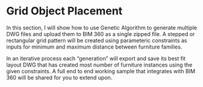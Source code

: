 # Grid Object Placement

In this section, I will show how to use Genetic Algorithm to generate multiple DWG files and upload them to BIM 360 as a single zipped file. A stepped or rectangular grid pattern will be created using parameteric constraints as inputs for minimum and maximum distance between furniture families. 

In an iterative process each “generation” will export and save its best fit layout DWG that has created most number of furniture instances using the given constraints. A full end to end working sample that integrates with BIM 360 will be shared for you to extend upon.
